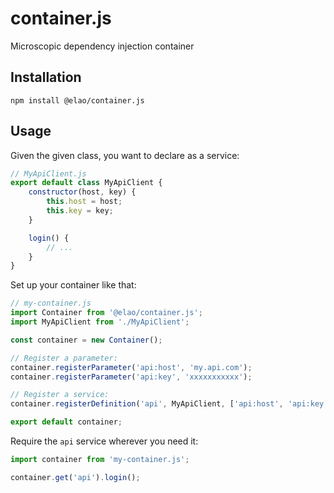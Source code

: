 # container.js

Microscopic dependency injection container

## Installation

    npm install @elao/container.js

## Usage

Given the given class, you want to declare as a service:

```js
// MyApiClient.js
export default class MyApiClient {
    constructor(host, key) {
        this.host = host;
        this.key = key;
    }

    login() {
        // ...
    }
}
```

Set up your container like that:

```js
// my-container.js
import Container from '@elao/container.js';
import MyApiClient from './MyApiClient';

const container = new Container();

// Register a parameter:
container.registerParameter('api:host', 'my.api.com');
container.registerParameter('api:key', 'xxxxxxxxxxx');

// Register a service:
container.registerDefinition('api', MyApiClient, ['api:host', 'api:key']);

export default container;
```

Require the `api` service wherever you need it:

```js
import container from 'my-container.js';

container.get('api').login();
```
